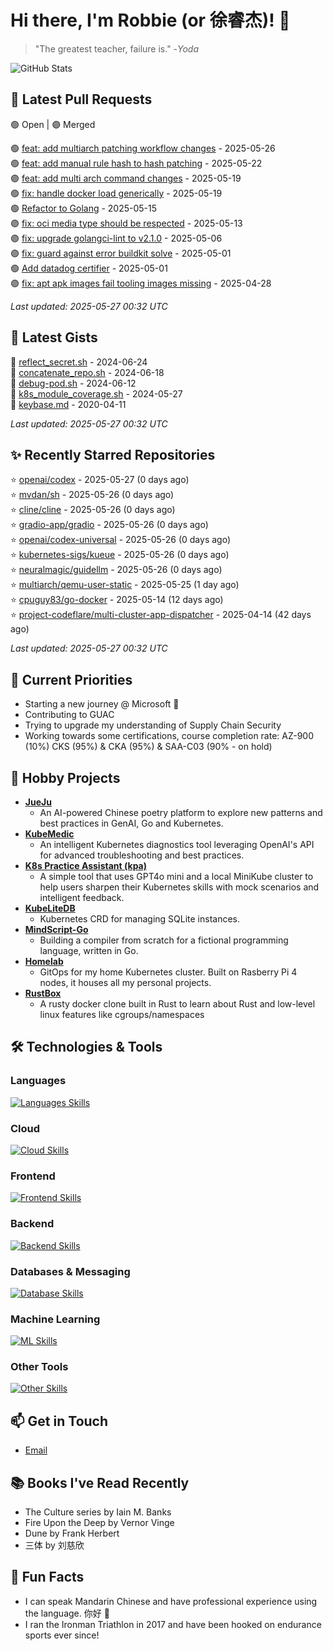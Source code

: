 # Hi there, I'm Robbie (or 徐睿杰)! 👋

> "The greatest teacher, failure is." -_Yoda_

![GitHub Stats](https://github-readme-stats.vercel.app/api?username=robert-cronin&show_icons=true&theme=radical)

<!-- START_SECTION:prs -->
## 🔄 Latest Pull Requests

🟢 Open | 🟣 Merged

🟢 [feat: add multiarch patching workflow changes](https://github.com/project-copacetic/copacetic/pull/1067) - 2025-05-26<br>
🟢 [feat: add manual rule hash to hash patching](https://github.com/project-copacetic/copacetic/pull/1070) - 2025-05-22<br>
🟣 [feat: add multi arch command changes](https://github.com/project-copacetic/copacetic/pull/1009) - 2025-05-19<br>
🟢 [fix: handle docker load generically](https://github.com/project-copacetic/copacetic/pull/1059) - 2025-05-19<br>
🟢 [Refactor to Golang](https://github.com/sozercan/guac-ai-mole/pull/12) - 2025-05-15<br>
🟣 [fix: oci media type should be respected](https://github.com/project-copacetic/copacetic/pull/949) - 2025-05-13<br>
🟣 [fix: upgrade golangci-lint to v2.1.0](https://github.com/project-copacetic/copacetic/pull/1045) - 2025-05-06<br>
🟣 [fix: guard against error buildkit solve](https://github.com/project-copacetic/copacetic/pull/1037) - 2025-05-01<br>
🟢 [Add datadog certifier](https://github.com/guacsec/guac/pull/2366) - 2025-05-01<br>
🟣 [fix: apt apk images fail tooling images missing](https://github.com/project-copacetic/copacetic/pull/985) - 2025-04-28<br>

*Last updated: 2025-05-27 00:32 UTC*<!-- END_SECTION:prs -->

<!-- START_SECTION:gists -->
## 📜 Latest Gists

📜 [reflect_secret.sh](https://gist.github.com/robert-cronin/c4df6777ba61bacd45a4bd67b5ea5b34) - 2024-06-24<br>
📜 [concatenate_repo.sh](https://gist.github.com/robert-cronin/02215e61893d6616fc0d269e829b50ed) - 2024-06-18<br>
📜 [debug-pod.sh](https://gist.github.com/robert-cronin/0a76a112fe444bccd50cb7ac56e8b1b5) - 2024-06-12<br>
📜 [k8s_module_coverage.sh](https://gist.github.com/robert-cronin/150e3044b916ebe597478b1294f97da8) - 2024-05-27<br>
📜 [keybase.md](https://gist.github.com/robert-cronin/a8474252ac7483f7c1de43dd8a7308e3) - 2020-04-11<br>

*Last updated: 2025-05-27 00:32 UTC*<!-- END_SECTION:gists -->

<!-- START_SECTION:starred -->
## ✨ Recently Starred Repositories

⭐ [openai/codex](https://github.com/openai/codex) - 2025-05-27 (0 days ago)<br>
⭐ [mvdan/sh](https://github.com/mvdan/sh) - 2025-05-26 (0 days ago)<br>
⭐ [cline/cline](https://github.com/cline/cline) - 2025-05-26 (0 days ago)<br>
⭐ [gradio-app/gradio](https://github.com/gradio-app/gradio) - 2025-05-26 (0 days ago)<br>
⭐ [openai/codex-universal](https://github.com/openai/codex-universal) - 2025-05-26 (0 days ago)<br>
⭐ [kubernetes-sigs/kueue](https://github.com/kubernetes-sigs/kueue) - 2025-05-26 (0 days ago)<br>
⭐ [neuralmagic/guidellm](https://github.com/neuralmagic/guidellm) - 2025-05-26 (0 days ago)<br>
⭐ [multiarch/qemu-user-static](https://github.com/multiarch/qemu-user-static) - 2025-05-25 (1 day ago)<br>
⭐ [cpuguy83/go-docker](https://github.com/cpuguy83/go-docker) - 2025-05-14 (12 days ago)<br>
⭐ [project-codeflare/multi-cluster-app-dispatcher](https://github.com/project-codeflare/multi-cluster-app-dispatcher) - 2025-04-14 (42 days ago)<br>

*Last updated: 2025-05-27 00:32 UTC*<!-- END_SECTION:starred -->

## 🔭 Current Priorities

- Starting a new journey @ Microsoft 🚀
- Contributing to GUAC
- Trying to upgrade my understanding of Supply Chain Security
- Working towards some certifications, course completion rate: AZ-900 (10%) CKS (95%) & CKA (95%) & SAA-C03 (90% - on hold)

## 🚀 Hobby Projects

- [**JueJu**](https://github.com/robert-cronin/jueju)
  - An AI-powered Chinese poetry platform to explore new patterns and best practices in GenAI, Go and Kubernetes.
- [**KubeMedic**](https://github.com/robert-cronin/kubemedic)
  - An intelligent Kubernetes diagnostics tool leveraging OpenAI's API for advanced troubleshooting and best practices.
- [**K8s Practice Assistant (kpa)**](https://github.com/robert-cronin/kpa)
  - A simple tool that uses GPT4o mini and a local MiniKube cluster to help users sharpen their Kubernetes skills with mock scenarios and intelligent feedback.
- [**KubeLiteDB**](https://github.com/robert-cronin/KubeLiteDB)
  - Kubernetes CRD for managing SQLite instances.
- [**MindScript-Go**](https://github.com/robert-cronin/mindscript-go)
  - Building a compiler from scratch for a fictional programming language, written in Go.
- [**Homelab**](https://github.com/robert-cronin/homelab)
  - GitOps for my home Kubernetes cluster. Built on Rasberry Pi 4 nodes, it houses all my personal projects.
- [**RustBox**](https://github.com/robert-cronin/rust-box)
  - A rusty docker clone built in Rust to learn about Rust and low-level linux features like cgroups/namespaces

## 🛠️ Technologies & Tools

### Languages

[![Languages Skills](https://skillicons.dev/icons?i=go,typescript,python,bash)](https://skillicons.dev)

### Cloud

[![Cloud Skills](https://skillicons.dev/icons?i=kubernetes,aws,linux,terraform,githubactions,jenkins)](https://skillicons.dev)

### Frontend

[![Frontend Skills](https://skillicons.dev/icons?i=mui,react,redux,figma,styledcomponents,nextjs,vite,css,html,ts)](https://skillicons.dev)

### Backend

[![Backend Skills](https://skillicons.dev/icons?i=nodejs,fastapi,express,postgres,python)](https://skillicons.dev)

### Databases & Messaging

[![Database Skills](https://skillicons.dev/icons?i=mongodb,postgresql,mysql,redis,rabbitmq,kafka)](https://skillicons.dev)

### Machine Learning

[![ML Skills](https://skillicons.dev/icons?i=tensorflow,elasticsearch,pytorch,opencv)](https://skillicons.dev)

### Other Tools

[![Other Skills](https://skillicons.dev/icons?i=vscode,git,docker,jest,cypress,grafana,prometheus,bash)](https://skillicons.dev)

## 📫 Get in Touch

- [Email](mailto:robert.cronin@uqconnect.edu.au)

## 📚 Books I've Read Recently

- The Culture series by Iain M. Banks
- Fire Upon the Deep by Vernor Vinge
- Dune by Frank Herbert
- 三体 by 刘慈欣

## 🌟 Fun Facts

- I can speak Mandarin Chinese and have professional experience using the language. 你好 👋
- I ran the Ironman Triathlon in 2017 and have been hooked on endurance sports ever since!
